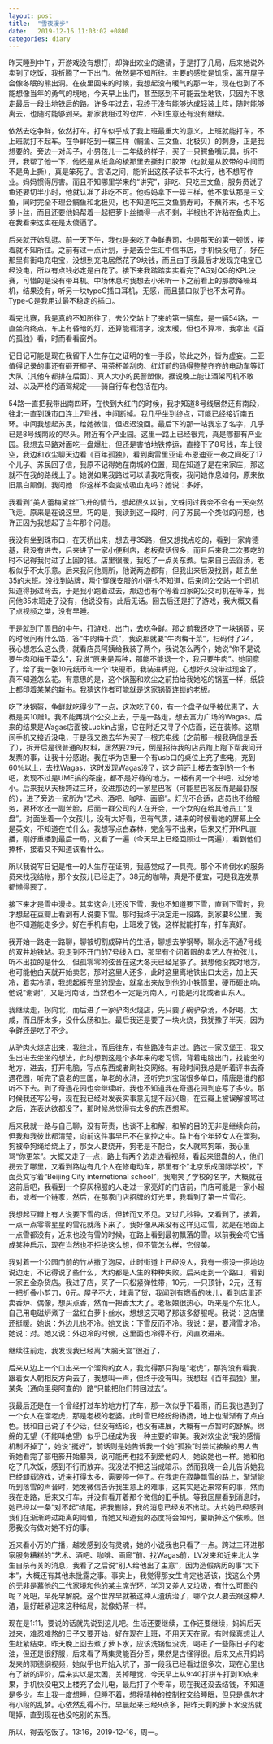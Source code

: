 ```yaml
---
layout: post
title:  "雪夜漫步"
date:   2019-12-16 11:03:02 +0800
categories: diary
---
```



昨天睡到中午，开游戏没有想打，却弹出欢尘的邀请，于是打了几局，后来她说外卖到了吃饭，我折腾了一下出门。依然是不知所往。主要的感觉是饥饿，离开屋子会像冬眠的熊出洞。在夜里回来的时候，我想起没有暖气的那一年，现在也到了不能想像当年的勇气的境地，今天早上出门，甚至感到不可能去坐地铁，只因为不愿走最后一段出地铁后的路。许多年过去，我终于没有能够达成轻装上阵，随时能够离去，也随时能够到来。那家我租过的仓库，不知生意还有没有继续。

依然去吃争鲜，依然打车。打车似乎成了我上班最重大的意义，上班就能打车，不上班就打不起车。在争鲜吃到一碟三样（鲷鱼、三文鱼、北极贝）的刺身，正是我想要的。旁边一对母子，小男孩儿一二年级的样子，买了一只鳄鱼嘴玩具，拆不开，我帮了他一下，他还是从纸盒的棱那里去撕封口胶带（也就是从胶带的中间而不是角上撕），真是笨死了。言语之间，能听出这孩子读书不太行，也不想写作业。妈妈惯得厉害。而且不知哪里学来的“讲究”，非吃、只吃三文鱼，服务员说了鱼还要切半小时，他就认准了非吃不可。他妈妈拿下一碟三样，他不承认那是三文鱼，同时完全不理会鲷鱼和北极贝，也不知道吃三文鱼腩寿司，不蘸芥末，也不吃萝卜丝，而且还要他妈帮着一起把萝卜丝摘得一点不剩，半根也不许粘在鱼肉上。在我看来这实在是太傻逼了。

后来就开始乱逛。前一天下午，我也是来吃了争鲜寿司，也是那天的第一顿饭，接着就不知所往。之前有过一点计划，于是去合生汇中信书店，手机快没电了，好在那里有街电充电宝，没想到充电居然花了9块钱，而且由于我最后才发现充电宝已经没电，所以有点钱必定是白花了。接下来我踏踏实实看完了AG对QG的KPL决赛，可惜的是没有带耳机。中场休息时我想去小米听一下之前看上的那款降噪耳机，结果没有，听另一块typeC插口耳机，无感，而且插口似乎也不太可靠。Type-C是我用过最不稳定的插口。


看完比赛，我是真的不知所往了，去公交站上了来的第一辆车，是一辆54路，一直坐向终点，车上有昏暗的灯，还算能看清字，没太暖，但也不算冷，我拿出《百的孤独》看，时而看看窗外。

记日记可能是现在我留下人生存在之证明的惟一手段，除此之外，皆为虚妄。三亚值得记录的事还有砸开椰子、用茶杯盖刮肉、红灯前的码得整整齐齐的电动车等灯大队（其他车都排在后面）、真人大小的民警塑像，据说晚上能让酒架司机不敢过、以及严格的酒驾规定——骑自行车也包括在内。

54路一直把我带出南四环，在快到大红门的时候，我才知道8号线居然还有南段，往北一直到珠市口连上7号线，中间断掉。我几乎坐到终点，可能已经接近南五环。中间我想起苏民，给她微信，但迟迟没回。最后下的那一站我忘了名字，几乎已是8号线南段的尽头。附近有个产业园。这里一路上已经很荒，真是哪都有产业园。我想去马路对面吃一盘爆肚，但还是害怕地铁停运，直接下了8号线，车上很空，我边和欢尘聊天边看《百年孤独》，看到奥雷里亚诺.布恩迪亚一夜之间死了17个儿子。苏民回了信，我原不记得她在南城的位置，现在知道了是在宋家庄，那这就不在我的路线上了。她说如果我路过可以请我吃宵夜，我问她作息如何，原来依旧黑白颠倒。我问她：你这样不会变成吸血鬼吗？她说：多好。

我看到“美人蕾梅黛丝”飞升的情节，想起很久以前，文蛛问过我会不会有一天突然飞走。原来是在说这里。巧的是，我读到这一段时，问了苏民一个类似的问题，也许正因为我想起了当年那个问题。

我没有坐到珠市口，在天桥出来，想去寻35路，但又想找点吃的，看到一家肯德基，我没有进去，后来进了一家小便利店，老板费话很多，而且后来我二次要吃的时不记得我付过了上回的钱。店里很暖，我吃了一点关东煮。后来自己去舀汤，老板似乎不太乐意。后来我问他厕所，他说两边都有，但我出来后没找到，赶去坐35的末班。没找到站牌，两个穿保安服的小哥也不知道，后来问公交站一个司机知道得拐过弯去，于是我小跑着过去，那边也有个等着回家的公交司机在等车，我问他35末班走了没有，他说没有。此后无话。回去后还是打了游戏，我大概又看了点视频之类，没有早睡。

于是就到了周日的中午，打游戏，出门，去吃争鲜。那之前我还吃了一块锅盔，买的时候问有什么馅，答“牛肉梅干菜”，我说那就要“牛肉梅干菜”，扫码付了24，我心想怎么这么贵，就看店员阿姨给我装了两个，我说怎么两个，她说“你不是说要牛肉和梅干菜么”，我说“原来是两种，那能不能退一个，我只要牛肉”。她同意了，给了我一张10元纸币和一个1块硬币，我装进裤兜，心想好久没带过现金了，真不知道怎么花。有意思的是，这个锅盔和欢尘之前拍给我她吃的锅盔一样，纸袋上都印着某某的新书。我猜这作者可能就是这家锅盔连锁的老板。

吃了块锅盔，争鲜就吃得少了一点，这次吃了60，有一个盘子似乎被优惠了，大概是买10赠1。我不能再跳个公交上去，于是一路走，想去富力广场的Wagas。后来的结果是Wagas店面被Luckin占据，它在附近又寻了个店面，还在装修。这期间手机又接近没电，于是我又跑去华为买了一根充电线（之前那一根我确信是丢了），拆开后是很普通的材料，居然要29元，倒是招待我的店员跑上跑下帮我问开发票的事，让我十分感谢。我在华为店里一个有usb口的桌位上充了些电，充到60％以上，去找Wagas，这时发现Wagas没了，这之前还上楼去查到的一个书吧，发现不过是UME搞的茶座，都不是好待的地方。一楼有另一个书吧，过分地小。后来我从天桥跨过三环，没进那边的一家星巴客（可能星巴客反而是最舒服的），进了旁边一家所为“艺术、酒吧、咖啡、画廊”。灯光不合适，店员也不给服务，要杯水还一副苦脸，后面一群公司的人在开会，一个女的在给其他员工“复盘”。对面坐着一个女孩儿，没有太好看，但有气质，进来的时候看她的屏幕上全是英文，不知道在忙什么。我想写点白森林，完全写不出来，后来又打开KPL直播，刚好重播到最后一局，又看了一遍（今天早上已经回顾过一两遍），看到他们捧杯，接着又不知道该看什么。

所以我说写日记是惟一的人生存在证明，我感觉成了一具壳。那个不肯倒水的服务员来找我结帐，那个女孩儿已经走了。38元的咖啡，真是不便宜，可是我连发票都懒得要了。

接下来才是雪中漫步。其实这会儿还没下雪，我也不知道要下雪，直到下雪时，我才想起在豆瓣上看到有人说要下雪。那时我终于决定走一段路，到家要8公里，我也不知道能走多少。好在手机有电，上班发了钱，这样就能打车，打车真好。

我开始一路走一路聊，聊被切割成碎片的生活，聊想去学钢琴，聊永远不通7号线的双井地铁站。我走到不开门的7号线入口，那里有个闭着眼的卖艺人在拉弦儿，听不出拉的是什么，但孤零零的弦音在这大冬天已经足够了。我想他没找对地方，也可能他白天就开始卖艺，那时这里人还多，此时这里离地铁出口太远，加上天冷，着实冷清，我想起裤兜里的现金，就拿出来放到他的小铁筒里，硬币砸出响，他说“谢谢”，又是河南话，当然也不一定是河南人，可能是河北或者山东人。

我继续走，拐向北，而后进了一家驴肉火烧店，先只要了碗驴杂汤，不好喝，太咸，而且肝太多，没什么肠和肚。最后我还是要了一块火烧，我犹豫了半天，因为争鲜还是吃了不少。

从驴肉火烧店出来，我往北，而后往东，有些路没有走过。路过一家汉堡王，我又生出进去坐坐的想法，此时想到这是个多年来的老习惯，背着电脑出门，找能坐的地方，进去，打开电脑，写点东西或者刷社交网络。有段时间我总是听着评书去奇遇花园，听完了袁老的三国，单老的水浒，还听完刘宝瑞很多单口，隋唐是谁的都听不下去。到了奇遇花园也会继续听。我也不知道我在奇遇花园到底写了多少。那时候我还写公号，现在我已经对发表实事意见提不起兴趣，在豆瓣上被误解被骂过之后，连表达欲都没了，那时候总觉得有太多的东西想写。

后来我就一路与自己聊，没有苛责，也谈不上和解，和解的目的无非是继续向前，但我和我彼此都清楚，向前这件事早已不在掌控之中。路上有个年轻女人在溜狗，狗被牵狗绳给绕上了，那女人要绕开，狗老是不配合，女人就骂狗笨，我心里骂“你更笨”。大概又走了一点，路上有两个边走边看视频，看起来很蠢的人，他们拐去了哪里，又看到路边有几个人在修电动车，那里有个“北京乐成国际学校”，下面英文写着“Beijing City internetional school”，我嘲笑了学校的名字，大概就在这前后吧，我看到一个穿灰棉服的人走过一家亮灯的门店前，门店可能是一家小超市，或者一个链家，然后，在那家门店招牌的灯光里，我看到了第一片雪花。

我想起豆瓣上有人说要下雪的话，但转而又不见。又过几秒钟，又看到了，接着，一点一点零零星星的雪花就落下来了。我好像从来没有这样见过雪，就是在地面上一点雪都没有，近来也没有雪的时候，在路上看到最初飘落的雪。以前我会将它当成某种启示，现在当然也不拒绝这么想，但不管怎么样，它很美。

我对着一个公园门前的竹丛撒了泡尿，此时街道上已经没人，我有一搭没一搭地边说边走，不记得说了些什么，大约都是人生的种种失败。后来走到一个路口，看到一家五金杂货店。我进了店，买了一只松紧弹性带，10元，一只顶针，2元，还有一把折叠小剪刀，6元。屋子不大，堆满了货，我闻到有燃香的味儿，看到店里还卖香炉、偶像，想买点香，然而一把香太大了。老板娘很热心，听来是个东北人，自己用电磁炉煮了一盆红白萝卜丝水，想想这天喝了那该多舒服呢。我说：这店里还挺暖。她说：外边儿也不冷。她又说：下雪反而不冷。我说：是，要滑雪才冷。她说：对。她又说：外边冷的时候，这里面也冷得不行，风直吹进来。

继续往前走，我发现我已经离“大脑天宫”很近了，

后来从边上一个口出来一个溜狗的女人，我觉得那只狗是“老虎”，那狗没有看我，跟着女人朝相反方向去了，我想叫一声，但终于没有叫。我想起《百年孤独》里，某条（通向里奥阿查的）路“只能把他们带回过去”。

我最后还是在一个曾经打过车的地方打了车，那一次似乎下着雨，而且我也遇到了一个女人在溜老虎，那是老板的老婆。此时雪已经纷纷扬扬，地上也渐渐有了点白色。我和自己说了不少话，但没有结论，也没有进展，大概有一点暂时的舒解。绵绵的无望（不能叫绝望）似乎已经成为我一种主要的审美。我对欢尘说“我的感情机制坏掉了”，她说“挺好”，前话则是她告诉我一个她“孤独”时尝试接触的男人告诉她看完了部电影开始暴哭，说可能再也找不到爱他的人，她说她也一样。她和他吃了几次饭，感到不行而放弃。我没法不把这当成暗示。然而我晚一会儿告诉她我已经卸载游戏，近来打得太多，需要停一停了。在我走在寂静飘雪的路上，渐渐能听到落雪的声音时，她发微信告诉我生意上的难事，这其实是近来常有的事，然而我在走路，后来又打车，并没有看开着那个微信的旧手机。等我回屋看到消息时，她已经以一条“对不起”结尾，把我删除，我的消息已经发不出动。大约她已经感到我们在渐渐跨过距离的阈值，而她又知道我的态度将会如何，要断掉这个依赖。但愿我没有做对她不好的事。

近来看小万的广播，越发感到没有灵魂，她的小说我也只看了一点。跨过三环进那家服务糟糕的“艺术、酒吧、咖啡、画廊”前、找Wagas前，LV发来和近来北大学生自杀有关的消息，我看了之后说“别人给他出了主意”，因为造假病历的事“太下本”，大概还有其他未批露之事。事实上，我觉得那女生肯定也活该，找这么个男的无非是慕他的二代家境和他的某主席光环，学习又差人又垃圾，有什么可图的呢？死吧，早死早解脱。这个世界早就被这种人渣统治了，哪个女人要去跟这种人渣，最好赶紧迎来这种结局，就像奶茶一样。

现在是1:11，要说的话就先说到这儿吧。生活还要继续，工作还要继续，妈妈后天过来，难忍难熬的日子又要开始，好在现在上班，不用天天在家。有时候真想让人生赶紧结束。昨天晚上回去煮了萝卜水，应该洗锅但没洗，喝进了一些陈日子的老油，但还是很舒服，后来看了两集灵能百分百，果然是古怪得很。后来又点开妈妈发来的郭德纲视频，她似乎也开始入坑了，那一段我已经看过很多次，现在心里也有了新的评价，后来实以是太困，关掉睡觉，今天早上从9:40打拼车打到10点未果，手机快没电又上楼充了会儿电，最后打了个专车，现在我还没去结钱，不知道是多少。车上我一度想睡，但睡不着，想将精神的控制权交给睡眠，但只是偶尔才有小段的乱梦。心依然乱得不行。早晨起来已经9点多，把昨天剩的萝卜水没热就喝掉，直到现在也没吃别的东西。

所以，得去吃饭了。13:16，2019-12-16，周一。
